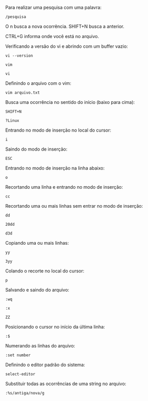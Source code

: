 Para realizar uma pesquisa com uma palavra:

	/pesquisa

O n busca a nova ocorrência. SHIFT+N busca a anterior.

CTRL+G informa onde você está no arquivo.

Verificando a versão do vi e abrindo com um buffer vazio:

	vi --version

	vim

	vi

Definindo o arquivo com o vim:

	vim arquivo.txt

Busca uma ocorrência no sentido do início (baixo para cima):

	SHIFT+N

	?Linux

Entrando no modo de inserção no local do cursor:

	i

Saindo do modo de inserção:

	ESC

Entrando no modo de inserção na linha abaixo:

	o

Recortando uma linha e entrando no modo de inserção:

	cc

Recortando uma ou mais linhas sem entrar no modo de inserção:

	dd

	20dd

	d3d

Copiando uma ou mais linhas:

	yy

	3yy

Colando o recorte no local do cursor:

	p

Salvando e saindo do arquivo:

	:wq

	:x

	ZZ

Posicionando o cursor no início da última linha:

	:$

Numerando as linhas do arquivo:

	:set number

Definindo o editor padrão do sistema:

	select-editor

Substituir todas as ocorrências de uma string no arquivo:

	:%s/antiga/nova/g
